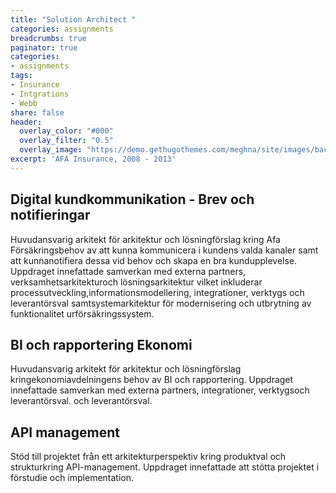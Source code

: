 ```yaml
---
title: "Solution Architect "
categories: assignments
breadcrumbs: true
paginator: true
categories: 
- assignments
tags:
- Insurance
- Intgrations
- Webb
share: false
header:
  overlay_color: "#000"
  overlay_filter: "0.5"
  overlay_image: "https://demo.gethugothemes.com/meghna/site/images/backgrounds/hero-area.jpg"
excerpt: 'AFA Insurance, 2008 - 2013'
---
```

## Digital kundkommunikation - Brev och notifieringar


Huvudansvarig arkitekt för arkitektur och lösningförslag
kring Afa Försäkringsbehov av att kunna kommunicera i kundens valda kanaler
samt att kunnanotifiera dessa vid behov och skapa en bra kundupplevelse.
Uppdraget innefattade samverkan med
externa partners,
verksamhetsarkitekturoch lösningsarkitektur vilket inkluderar processutveckling,informationsmodellering,
integrationer, verktygs och leverantörsval samtsystemarkitektur för modernisering och utbrytning av funktionalitet urförsäkringssystem.


## BI och rapportering Ekonomi
Huvudansvarig arkitekt för arkitektur och lösningförslag
kringekonomiavdelningens behov av BI och rapportering.
Uppdraget
innefattade samverkan med externa partners, integrationer, verktygsoch
leverantörsval.
och
leverantörsval.


## API management
Stöd till projektet från ett arkitekturperspektiv kring
produktval och strukturkring API-management.
Uppdraget innefattade att stötta
projektet i förstudie och implementation.
 
